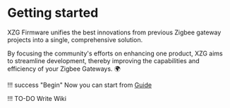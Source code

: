 
# Getting started

XZG Firmware unifies the best innovations from previous Zigbee gateway projects into a single, comprehensive solution.

By focusing the community's efforts on enhancing one product, XZG aims to streamline development, thereby improving the capabilities and efficiency of your Zigbee Gateways. 🌍


!!! success "Begin"
    Now you can start from [Guide](./hardware.md)

!!! TO-DO
    Write Wiki
